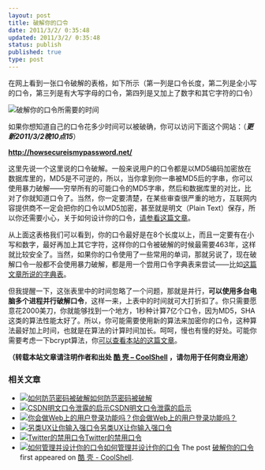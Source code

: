 ```yaml
---
layout: post
title: 破解你的口令
date: 2011/3/2/ 0:35:48
updated: 2011/3/2/ 0:35:48
status: publish
published: true
type: post
---
```


在网上看到一张口令破解的表格，如下所示（第一列是口令长度，第二列是全小写的口令，第三列是有大写字母的口令，第四列是又加上了数字和其它字符的口令）


![](https://coolshell.cn/wp-content/uploads/2011/02/passwords.png "破解你的口令所需要的时间")


如果你想知道自己的口令花多少时间可以被破确，你可以访问下面这个网站：（***更新2011/3/2晚10点15***）


**<http://howsecureismypassword.net/>**


这里先说一个这里说的口令破解。一般来说用户的口令都是以MD5编码加密放在数据库里的，MD5是不可逆的，所以，当你拿到你一串被MD5后的字串，你可以使用暴力破解——穷举所有的可能口令的MD5字串，然后和数据库里的对比，比对了你就知道口令了。当然，你一定要清楚，在某些审查很严重的地方，互联网内容提供商不一定会把你的口令以MD5加密，甚至就是明文（Plain Text）保存，所以你还需要小心，关于如何设计你的口令，[请参看这篇文章](https://coolshell.cn/articles/2428.html "如何设计你的口令")。


从上面这表格我们可以看到，你的口令最好是在8个长度以上，而且一定要有在小写和数字，最好再加上其它字符，这样你的口令被破解的时候最需要463年，这样就比较安全了。当然，如果你的口令使用了一些常用的单词，那就另说了，现在破解口令一般都不会使用暴力破解，都是用一个尝用口令字典表来尝试——比如[这篇文章所说的字典表](https://coolshell.cn/articles/2451.html "Twitter的禁用口令")。


但我提醒一下，这张表里中的时间忽略了一个问题，那就是并行，**可以使用多台电脑多个进程并行破解口令**，这样一来，上表中的时间就可大打折扣了。你只需要愿意花2000美刀，你就能够找到一个地方，1秒种计算7亿个口令，因为MD5，SHA这类的算法性能太好了。所以，你可能需要使用新的算法来加密你的口令，这种算法最好加上时间，也就是在算法的计算时间加长。呵呵，慢也有慢的好处。可能你需要考虑一下bcrypt算法，你[可以查看本站的这篇文章](https://coolshell.cn/articles/2078.html "如何防范密码被破解")。



**（转载本站文章请注明作者和出处 [酷 壳 – CoolShell](https://coolshell.cn/) ，请勿用于任何商业用途）**



### 相关文章

* [![如何防范密码被破解](https://coolshell.cn/wp-content/plugins/wordpress-23-related-posts-plugin/static/thumbs/13.jpg)](https://coolshell.cn/articles/2078.html)[如何防范密码被破解](https://coolshell.cn/articles/2078.html)
* [![CSDN明文口令泄露的启示](https://coolshell.cn/wp-content/uploads/2011/12/63071edagw1doah4id8l4j-150x150.jpg)](https://coolshell.cn/articles/6193.html)[CSDN明文口令泄露的启示](https://coolshell.cn/articles/6193.html)
* [![你会做Web上的用户登录功能吗？](https://coolshell.cn/wp-content/plugins/wordpress-23-related-posts-plugin/static/thumbs/24.jpg)](https://coolshell.cn/articles/5353.html)[你会做Web上的用户登录功能吗？](https://coolshell.cn/articles/5353.html)
* [![另类UX让你输入强口令](https://coolshell.cn/wp-content/plugins/wordpress-23-related-posts-plugin/static/thumbs/20.jpg)](https://coolshell.cn/articles/3877.html)[另类UX让你输入强口令](https://coolshell.cn/articles/3877.html)
* [![Twitter的禁用口令](https://coolshell.cn/wp-content/plugins/wordpress-23-related-posts-plugin/static/thumbs/18.jpg)](https://coolshell.cn/articles/2451.html)[Twitter的禁用口令](https://coolshell.cn/articles/2451.html)
* [![如何管理并设计你的口令](https://coolshell.cn/wp-content/plugins/wordpress-23-related-posts-plugin/static/thumbs/17.jpg)](https://coolshell.cn/articles/2428.html)[如何管理并设计你的口令](https://coolshell.cn/articles/2428.html)
The post [破解你的口令](https://coolshell.cn/articles/3801.html) first appeared on [酷 壳 - CoolShell](https://coolshell.cn).
